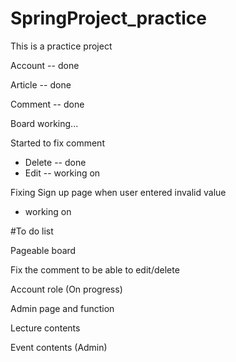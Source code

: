 # SpringProject_practice

This is a practice project

Account -- done

Article -- done

Comment -- done

Board working...

Started to fix comment
 - Delete -- done
 - Edit -- working on
 
Fixing Sign up page when user entered invalid value
 - working on

#To do list

Pageable board

Fix the comment to be able to edit/delete

Account role (On progress)

Admin page and function

Lecture contents

Event contents (Admin)

